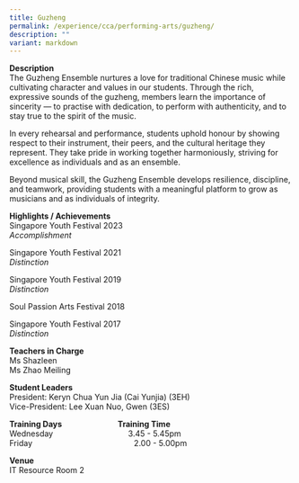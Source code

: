 ```yaml
---
title: Guzheng
permalink: /experience/cca/performing-arts/guzheng/
description: ""
variant: markdown
---
```

**Description** <br>
The Guzheng Ensemble nurtures a love for traditional Chinese music while cultivating character and values in our students. Through the rich, expressive sounds of the guzheng, members learn the importance of sincerity — to practise with dedication, to perform with authenticity, and to stay true to the spirit of the music.

In every rehearsal and performance, students uphold honour by showing respect to their instrument, their peers, and the cultural heritage they represent. They take pride in working together harmoniously, striving for excellence as individuals and as an ensemble.

Beyond musical skill, the Guzheng Ensemble develops resilience, discipline, and teamwork, providing students with a meaningful platform to grow as musicians and as individuals of integrity.

**Highlights / Achievements** <br>
Singapore Youth Festival 2023<br>
_Accomplishment_

Singapore Youth Festival 2021 <br>
_Distinction_

Singapore Youth Festival 2019 <br>
_Distinction_

Soul Passion Arts Festival 2018

Singapore Youth Festival 2017 <br>
_Distinction_

**Teachers in Charge** <br>
Ms Shazleen <br>
Ms Zhao Meiling

**Student Leaders** <br>
President: Keryn Chua Yun Jia (Cai Yunjia) (3EH) <br>
Vice-President: Lee Xuan Nuo, Gwen (3ES)

**Training Days&nbsp;&nbsp; &nbsp;&nbsp;&nbsp; &nbsp;&nbsp;&nbsp; &nbsp;&nbsp;&nbsp; &nbsp;&nbsp;&nbsp; &nbsp;&nbsp;&nbsp; &nbsp;&nbsp;&nbsp; &nbsp;&nbsp; Training Time** <br>
Wednesday&nbsp;&nbsp; &nbsp;&nbsp;&nbsp; &nbsp;&nbsp;&nbsp; &nbsp;&nbsp;&nbsp; &nbsp;&nbsp;&nbsp; &nbsp;&nbsp;&nbsp; &nbsp;&nbsp;&nbsp; &nbsp;&nbsp;&nbsp; &nbsp;&nbsp;&nbsp;3.45 - 5.45pm <br>
Friday&nbsp;&nbsp; &nbsp;&nbsp;&nbsp; &nbsp;&nbsp;&nbsp; &nbsp;&nbsp;&nbsp; &nbsp;&nbsp;&nbsp; &nbsp;&nbsp;&nbsp; &nbsp;&nbsp;&nbsp; &nbsp;&nbsp;&nbsp; &nbsp;&nbsp;&nbsp; &nbsp;&nbsp;&nbsp; &nbsp;&nbsp;&nbsp;&nbsp;&nbsp;&nbsp;&nbsp;2.00 - 5.00pm

**Venue** <br>
IT Resource Room 2